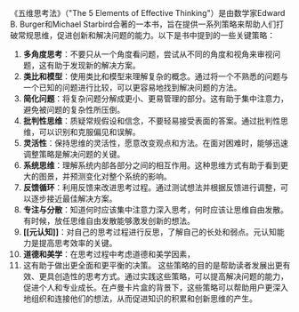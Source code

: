 《五维思考法》（"The 5 Elements of Effective Thinking"）是由数学家Edward B. Burger和Michael Starbird合著的一本书，旨在提供一系列策略来帮助人们打破常规思维，促进创新和解决问题的能力。以下是书中提到的一些关键策略：
1. **多角度思考**：不要只从一个角度看问题，尝试从不同的角度和视角来审视问题，这有助于发现新的解决方案。
2. **类比和模型**：使用类比和模型来理解复杂的概念。通过将一个不熟悉的问题与一个已知的问题进行比较，可以更容易地找到解决问题的方法。
3. **简化问题**：将复杂问题分解成更小、更易管理的部分。这有助于集中注意力，避免被问题的复杂性所压倒。
4. **批判性思维**：质疑常规假设和信念，不要轻易接受表面的答案。通过批判性思维，可以识别和克服偏见和误解。
5. **灵活性**：保持思维的灵活性，愿意改变观点和方法。在面对困难时，能够迅速调整策略是解决问题的关键。
6. **系统思维**：理解系统内部各部分之间的相互作用。这种思维方式有助于看到更大的图景，并预测变化对整个系统的影响。
7. **反馈循环**：利用反馈来改进思考过程。通过测试想法并根据反馈进行调整，可以逐步接近最佳解决方案。
8. **专注与分散**：知道何时应该集中注意力深入思考，何时应该让思维自由发散。有时候，放任思维自由发散能够激发创新的想法。
9. **[[元认知]]**：对自己的思考过程进行反思，了解自己的长处和弱点。元认知能力是提高思考效率的关键。
10. **道德和美学**：在思考过程中考虑道德和美学因素，
11. 这有助于做出更全面和更平衡的决策。
这些策略的目的是帮助读者发展出更有效、更具创造性的思考方式。通过实践这些策略，可以提高解决问题的能力，促进个人和专业成长。在卢曼卡片盒的背景下，这些策略可以帮助用户更深入地组织和连接他们的想法，从而促进知识的积累和创新思维的产生。